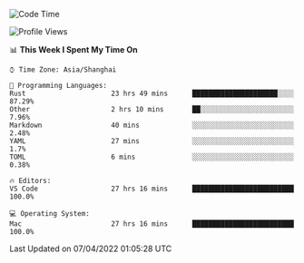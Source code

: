<!--START_SECTION:waka-->
![Code Time](http://img.shields.io/badge/Code%20Time-1%2C207%20hrs%207%20mins-blue)

![Profile Views](http://img.shields.io/badge/Profile%20Views-16-blue)

📊 **This Week I Spent My Time On** 

```text
⌚︎ Time Zone: Asia/Shanghai

💬 Programming Languages: 
Rust                     23 hrs 49 mins      █████████████████████░░░░   87.29% 
Other                    2 hrs 10 mins       ██░░░░░░░░░░░░░░░░░░░░░░░   7.96% 
Markdown                 40 mins             ░░░░░░░░░░░░░░░░░░░░░░░░░   2.48% 
YAML                     27 mins             ░░░░░░░░░░░░░░░░░░░░░░░░░   1.7% 
TOML                     6 mins              ░░░░░░░░░░░░░░░░░░░░░░░░░   0.38%

🔥 Editors: 
VS Code                  27 hrs 16 mins      █████████████████████████   100.0%

💻 Operating System: 
Mac                      27 hrs 16 mins      █████████████████████████   100.0%

```


 Last Updated on 07/04/2022 01:05:28 UTC
<!--END_SECTION:waka-->

